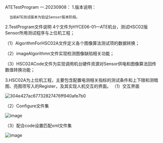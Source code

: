 ATETestProgram
一.20230908：
1.版本说明：
      
      当前ATE测试版本为验证Sensor版本阶段。

2.TestProgram文件说明
  4个文件为HYCE06-01—ATE机台，测试HSC02版Sensor所用测试程序与上位机工程；

  （1）AlgorithmForHSC02A文件定义各个图像算法测试项的数据转换；

  （2）imageAlgorithmn文件实现检测图像缺陷相关功能；

  （3）HSC02ACode文件为实现调用机台硬件资源对Sensor供电和图像算法回传数值转换功能；

3.HSC02A为上位机工程，主要包含配置电测相关指标的测试条件和上下限和测暗图、亮图项写入的Register，及其实现人机交互的界面。
  （1）交互界面
  
![304e427ac67732827476ff940afe7b0](https://github.com/CN-Hacker/ATETestProgram/assets/143678738/16808c8f-3ef4-4b22-a6ad-2181915a176e)
  
  （2）Configure文件集
  
  ![image](https://github.com/CN-Hacker/ATETestProgram/assets/143678738/414c2546-53c9-420e-a884-884135c7195e)
  
  （3）配合code设置匹配xml文件集
  
  ![image](https://github.com/CN-Hacker/ATETestProgram/assets/143678738/fc85d29f-6ed3-40ba-b25d-8aed5212afbc)
  
